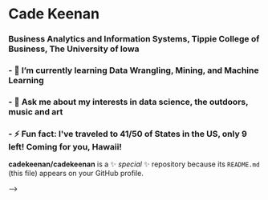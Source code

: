 # Cade Keenan 
### Business Analytics and Information Systems, Tippie College of Business, The University of Iowa
### - 🔭 I’m currently learning Data Wrangling, Mining, and Machine Learning
### - 💬 Ask me about my interests in data science, the outdoors, music and art
### - ⚡ Fun fact: I've traveled to 41/50 of States in the US, only 9 left! Coming for you, Hawaii!

**cadekeenan/cadekeenan** is a ✨ _special_ ✨ repository because its `README.md` (this file) appears on your GitHub profile.


-->
